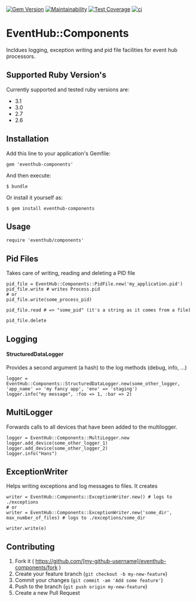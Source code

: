 [![Gem Version](https://badge.fury.io/rb/eventhub-components.svg)](https://badge.fury.io/rb/eventhub-components)
[![Maintainability](https://api.codeclimate.com/v1/badges/3f6c9e1a8d32388df0fa/maintainability)](https://codeclimate.com/github/thomis/eventhub-components/maintainability)
[![Test Coverage](https://api.codeclimate.com/v1/badges/3f6c9e1a8d32388df0fa/test_coverage)](https://codeclimate.com/github/thomis/eventhub-components/test_coverage)
[![ci](https://github.com/thomis/eventhub-components/actions/workflows/ci.yml/badge.svg)](https://github.com/thomis/eventhub-components/actions/workflows/ci.yml)

# EventHub::Components

Incldues logging, exception writing and pid file facilities for event hub processors.

## Supported Ruby Version's

Currently supported and tested ruby versions are:

- 3.1
- 3.0
- 2.7
- 2.6

## Installation

Add this line to your application's Gemfile:

    gem 'eventhub-components'

And then execute:

    $ bundle

Or install it yourself as:

    $ gem install eventhub-components

## Usage

    require 'eventhub/components'

## Pid Files

Takes care of writing, reading and deleting a PID file

    pid_file = EventHub::Components::PidFile.new('my_application.pid')
    pid_file.write # writes Process.pid
    # or
    pid_file.write(some_process_pid)

    pid_file.read # => "some_pid" (it's a string as it comes from a file)

    pid_file.delete


## Logging

#### StructuredDataLogger

Provides a second argument (a hash) to the log methods (debug, info, ...)

    logger = EventHub::Components::StructuredDataLogger.new(some_other_logger, 'app_name' => 'my fancy app', 'env' => 'staging')
    logger.info("my message", :foo => 1, :bar => 2)


## MultiLogger

Forwards calls to all devices that have been added to the multilogger.

    logger = EventHub::Components::MultiLogger.new
    logger.add_device(some_other_logger_1)
    logger.add_device(some_other_logger_2)
    logger.info("Hans")

## ExceptionWriter

Helps writing exceptions and log messages to files. It creates

    writer = EventHub::Components::ExceptionWriter.new() # logs to ./exceptions
    # or
    writer = EventHub::Components::ExceptionWriter.new('some_dir', max_number_of_files) # logs to ./exceptions/some_dir

    writer.write(e)


## Contributing

1. Fork it ( https://github.com/[my-github-username]/eventhub-components/fork )
2. Create your feature branch (`git checkout -b my-new-feature`)
3. Commit your changes (`git commit -am 'Add some feature'`)
4. Push to the branch (`git push origin my-new-feature`)
5. Create a new Pull Request
